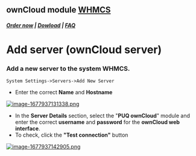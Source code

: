 ## ownCloud module **[WHMCS](https://puqcloud.com/link.php?id=77)**

#####  [Order now](https://puqcloud.com/whmcs-module-owncloud.php) | [Dowload](https://download.puqcloud.com/WHMCS/servers/PUQ_WHMCS-ownCloud/) | [FAQ](https://faq.puqcloud.com/)

# Add server (ownCloud server)

### Add a new server to the system WHMCS.

```
System Settings->Servers->Add New Server
```

- Enter the correct **Name** and **Hostname**

[![image-1677937131338.png](https://doc.puq.info/uploads/images/gallery/2023-03/scaled-1680-/image-1677937131338.png)](https://doc.puq.info/uploads/images/gallery/2023-03/image-1677937131338.png)

- In the **Server Details** section, select the "**PUQ ownCloud**" module and enter the correct **username** and **password** for the **ownCloud web interface**.
- To check, click the **"Test connection"** button

[![image-1677937142905.png](https://doc.puq.info/uploads/images/gallery/2023-03/scaled-1680-/image-1677937142905.png)](https://doc.puq.info/uploads/images/gallery/2023-03/image-1677937142905.png)
